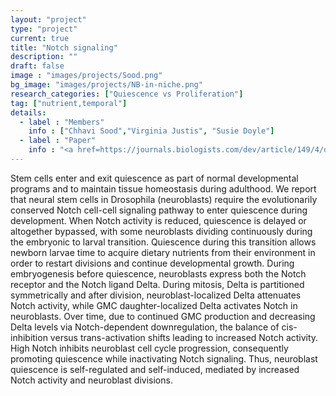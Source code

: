 ```yaml
---
layout: "project"
type: "project"
current: true
title: "Notch signaling"
description: ""
draft: false
image : "images/projects/Sood.png"
bg_image: "images/projects/NB-in-niche.png"
research_categories: ["Quiescence vs Proliferation"]
tag: ["nutrient,temporal"]
details:
  - label : "Members"
    info : ["Chhavi Sood","Virginia Justis", "Susie Doyle"]
  - label : "Paper"
    info : "<a href=https://journals.biologists.com/dev/article/149/4/dev200275/274416/Notch-signaling-regulates-neural-stem-cell>Development, Volume 149, Issue 4, February 2022</a>"
---
```

Stem cells enter and exit quiescence as part of normal developmental programs and to maintain tissue homeostasis during adulthood. We report that neural stem cells in Drosophila (neuroblasts) require the evolutionarily conserved Notch cell-cell signaling pathway to enter quiescence during development. When Notch activity is reduced, quiescence is delayed or altogether bypassed, with some neuroblasts dividing continuously during the embryonic to larval transition. Quiescence during this transition allows newborn larvae time to acquire dietary nutrients from their environment in order to restart divisions and continue developmental growth. During embryogenesis before quiescence, neuroblasts express both the Notch receptor and the Notch ligand Delta. During mitosis, Delta is partitioned symmetrically and after division, neuroblast-localized Delta attenuates Notch activity, while GMC daughter-localized Delta activates Notch in neuroblasts. Over time, due to continued GMC production and decreasing Delta levels via Notch-dependent downregulation, the balance of cis-inhibition versus trans-activation shifts leading to increased Notch activity. High Notch inhibits neuroblast cell cycle progression, consequently promoting quiescence while inactivating Notch signaling. Thus, neuroblast quiescence is self-regulated and self-induced, mediated by increased  Notch activity and neuroblast divisions.